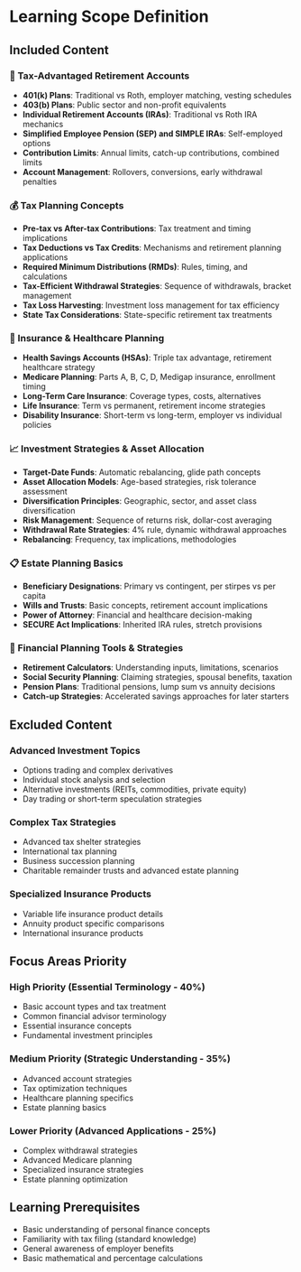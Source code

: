 # Learning Scope Definition

## Included Content

### 🏦 Tax-Advantaged Retirement Accounts
- **401(k) Plans**: Traditional vs Roth, employer matching, vesting schedules
- **403(b) Plans**: Public sector and non-profit equivalents
- **Individual Retirement Accounts (IRAs)**: Traditional vs Roth IRA mechanics
- **Simplified Employee Pension (SEP) and SIMPLE IRAs**: Self-employed options
- **Contribution Limits**: Annual limits, catch-up contributions, combined limits
- **Account Management**: Rollovers, conversions, early withdrawal penalties

### 💰 Tax Planning Concepts
- **Pre-tax vs After-tax Contributions**: Tax treatment and timing implications
- **Tax Deductions vs Tax Credits**: Mechanisms and retirement planning applications
- **Required Minimum Distributions (RMDs)**: Rules, timing, and calculations
- **Tax-Efficient Withdrawal Strategies**: Sequence of withdrawals, bracket management
- **Tax Loss Harvesting**: Investment loss management for tax efficiency
- **State Tax Considerations**: State-specific retirement tax treatments

### 🏥 Insurance & Healthcare Planning
- **Health Savings Accounts (HSAs)**: Triple tax advantage, retirement healthcare strategy
- **Medicare Planning**: Parts A, B, C, D, Medigap insurance, enrollment timing
- **Long-Term Care Insurance**: Coverage types, costs, alternatives
- **Life Insurance**: Term vs permanent, retirement income strategies
- **Disability Insurance**: Short-term vs long-term, employer vs individual policies

### 📈 Investment Strategies & Asset Allocation
- **Target-Date Funds**: Automatic rebalancing, glide path concepts
- **Asset Allocation Models**: Age-based strategies, risk tolerance assessment
- **Diversification Principles**: Geographic, sector, and asset class diversification
- **Risk Management**: Sequence of returns risk, dollar-cost averaging
- **Withdrawal Rate Strategies**: 4% rule, dynamic withdrawal approaches
- **Rebalancing**: Frequency, tax implications, methodologies

### 📋 Estate Planning Basics
- **Beneficiary Designations**: Primary vs contingent, per stirpes vs per capita
- **Wills and Trusts**: Basic concepts, retirement account implications
- **Power of Attorney**: Financial and healthcare decision-making
- **SECURE Act Implications**: Inherited IRA rules, stretch provisions

### 🔧 Financial Planning Tools & Strategies
- **Retirement Calculators**: Understanding inputs, limitations, scenarios
- **Social Security Planning**: Claiming strategies, spousal benefits, taxation
- **Pension Plans**: Traditional pensions, lump sum vs annuity decisions
- **Catch-up Strategies**: Accelerated savings approaches for later starters

## Excluded Content

### Advanced Investment Topics
- Options trading and complex derivatives
- Individual stock analysis and selection
- Alternative investments (REITs, commodities, private equity)
- Day trading or short-term speculation strategies

### Complex Tax Strategies
- Advanced tax shelter strategies
- International tax planning
- Business succession planning
- Charitable remainder trusts and advanced estate planning

### Specialized Insurance Products
- Variable life insurance product details
- Annuity product specific comparisons
- International insurance products

## Focus Areas Priority

### High Priority (Essential Terminology - 40%)
- Basic account types and tax treatment
- Common financial advisor terminology
- Essential insurance concepts
- Fundamental investment principles

### Medium Priority (Strategic Understanding - 35%)
- Advanced account strategies
- Tax optimization techniques
- Healthcare planning specifics
- Estate planning basics

### Lower Priority (Advanced Applications - 25%)
- Complex withdrawal strategies
- Advanced Medicare planning
- Specialized insurance strategies
- Estate planning optimization

## Learning Prerequisites
- Basic understanding of personal finance concepts
- Familiarity with tax filing (standard knowledge)
- General awareness of employer benefits
- Basic mathematical and percentage calculations
